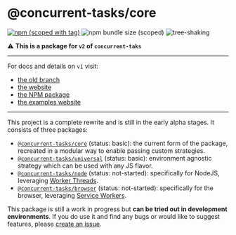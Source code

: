 # @concurrent-tasks/core

[![npm (scoped with tag)](https://img.shields.io/npm/v/@concurrent-tasks/core/next)][core] ![npm bundle size (scoped)](https://img.shields.io/bundlephobia/minzip/@concurrent-tasks/core) ![tree-shaking](https://badgen.net/bundlephobia/tree-shaking/@concurrent-tasks/core)

:warning: **This is a package for `v2` of `concurrent-taks`**

---

For docs and details on `v1` visit:

-   [the old branch](https://github.com/samrith-s/concurrent-tasks/tree/v1)
-   [the website](https://concurrent-tasks.js.org)
-   [the NPM package](https://www.npmjs.com/package/concurrent-tasks)
-   [the examples website](https://samrith-s.github.io/concurrent-tasks)

---

This project is a complete rewrite and is still in the early alpha stages. It consists of three packages:

-   [`@concurrent-tasks/core`][core] (status: basic): the current form of the package, recreated in a modular way to enable passing custom strategies.
-   [`@concurrent-tasks/universal`][universal] (status: basic): environment agnostic strategy which can be used with any JS flavor.
-   [`@concurrent-tasks/node`][node] (status: not-started): specifically for NodeJS, leveraging [Worker Threads](https://nodejs.org/api/worker_threads.html).
-   [`@concurrent-tasks/browser`][browser] (status: not-started): specifically for the browser, leveraging [Service Workers](https://developer.mozilla.org/en-US/docs/Web/API/Service_Worker_API).

This package is still a work in progress but **can be tried out in development environments**. If you do use it and find any bugs or would like to suggest features, please [create an issue](https://github.com/samrith-s/concurrent-tasks/issues/).

[core]: https://www.npmjs.com/package/@concurrent-tasks/core
[universal]: https://www.npmjs.com/package/@concurrent-tasks/universal
[node]: https://www.npmjs.com/package/@concurrent-tasks/node
[browser]: https://www.npmjs.com/package/@concurrent-tasks/browser
